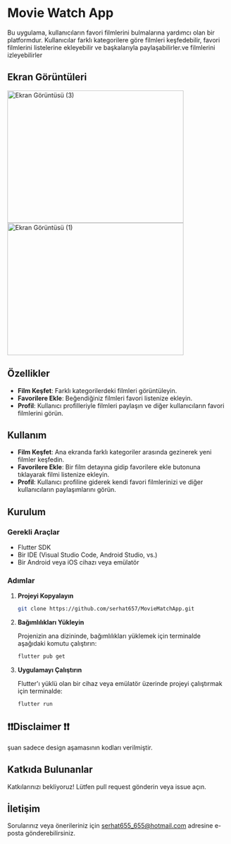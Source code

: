 # Movie Watch App

Bu uygulama, kullanıcıların favori filmlerini bulmalarına yardımcı olan bir platformdur. Kullanıcılar farklı kategorilere göre filmleri keşfedebilir, favori filmlerini listelerine ekleyebilir ve başkalarıyla paylaşabilirler.ve filmlerini izleyebilirler

## Ekran Görüntüleri

<img src="https://github.com/user-attachments/assets/8bdc5cfa-c3e5-4e89-a8bc-88bfd150108b" alt="Ekran Görüntüsü (3)" width="400" height="300"/> <img src="https://github.com/user-attachments/assets/f1503193-5730-47d6-b4df-106556d8aff6" alt="Ekran Görüntüsü (1)" width="400" height="300"/>


## Özellikler

- **Film Keşfet**: Farklı kategorilerdeki filmleri görüntüleyin.
- **Favorilere Ekle**: Beğendiğiniz filmleri favori listenize ekleyin.
- **Profil**: Kullanıcı profilleriyle filmleri paylaşın ve diğer kullanıcıların favori filmlerini görün.

## Kullanım

- **Film Keşfet**: Ana ekranda farklı kategoriler arasında gezinerek yeni filmler keşfedin.
- **Favorilere Ekle**: Bir film detayına gidip favorilere ekle butonuna tıklayarak filmi listenize ekleyin.
- **Profil**: Kullanıcı profiline giderek kendi favori filmlerinizi ve diğer kullanıcıların paylaşımlarını görün.

## Kurulum

### Gerekli Araçlar

- Flutter SDK
- Bir IDE (Visual Studio Code, Android Studio, vs.)
- Bir Android veya iOS cihazı veya emülatör

### Adımlar

1. **Projeyi Kopyalayın**

    ```bash
    git clone https://github.com/serhat657/MovieMatchApp.git
    ```

2. **Bağımlılıkları Yükleyin**

    Projenizin ana dizininde, bağımlılıkları yüklemek için terminalde aşağıdaki komutu çalıştırın:

    ```bash
    flutter pub get
    ```

3. **Uygulamayı Çalıştırın**

    Flutter'ı yüklü olan bir cihaz veya emülatör üzerinde projeyi çalıştırmak için terminalde:

    ```bash
    flutter run
    ```

## ❗️❗️Disclaimer ❗️❗
şuan sadece design aşamasının kodları verilmiştir.


## Katkıda Bulunanlar

Katkılarınızı bekliyoruz! Lütfen pull request gönderin veya issue açın.

## İletişim

Sorularınız veya önerileriniz için serhat655_655@hotmail.com adresine e-posta gönderebilirsiniz.
